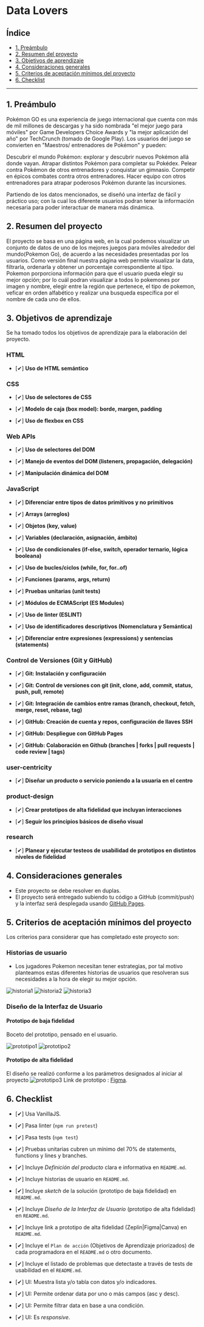# Data Lovers

## Índice

* [1. Preámbulo](#1-preámbulo)
* [2. Resumen del proyecto](#2-resumen-del-proyecto)
* [3. Objetivos de aprendizaje](#3-objetivos-de-aprendizaje)
* [4. Consideraciones generales](#4-consideraciones-generales)
* [5. Criterios de aceptación mínimos del proyecto](#5-criterios-de-aceptación-mínimos-del-proyecto)
* [6. Checklist](#6-checklist)

***

## 1. Preámbulo

Pokémon GO es una experiencia de juego internacional que cuenta con más de mil millones de descargas y ha sido nombrada "el mejor juego para móviles" por Game Developers Choice Awards y "la mejor aplicación del año" por TechCrunch (tomado de Google Play). Los usuarios del juego se convierten en "Maestros/ entrenadores de Pokémon" y pueden:

Descubrir el mundo Pokémon: explorar y descubrir nuevos Pokémon allá donde vayan.
Atrapar distintos Pokémon para completar su Pokédex.
Pelear contra Pokémon de otros entrenadores y conquistar un gimnasio.
Competir en épicos combates contra otros entrenadores.
Hacer equipo con otros entrenadores para atrapar poderosos Pokémon durante las incursiones.

Partiendo de los datos mencionados, se diseñó una interfaz de fácil y práctico uso; con la cual los diferente usuarios podran tener la información necesaria para poder interactuar de manera más dinámica.
## 2. Resumen del proyecto

El proyecto se basa en una página web, en la cual podemos visualizar un conjunto de datos de uno de los mejores juegos para móviles alrededor del mundo(Pokemon Go), de acuerdo a las necesidades presentadas por los usuarios.
Como versión final nuestra página web permite visualizar la data, filtrarla, ordenarla y obtener un porcentaje correspondiente al tipo.
Pokemon porporciona información para que el usuario pueda elegir su mejor opción; por lo cuál podran visualizar a todos lo pokemones por imagen y nombre, elegir entre la región que pertenece, el tipo de pokemon, veficar en orden alfabético y realizar una busqueda específica por el nombre de cada uno de ellos.
## 3. Objetivos de aprendizaje   

Se ha tomado todos los objetivos de aprendizaje para la elaboración del proyecto.

### HTML

- [✔] **Uso de HTML semántico**
### CSS

- [✔] **Uso de selectores de CSS**

- [✔] **Modelo de caja (box model): borde, margen, padding**

- [✔] **Uso de flexbox en CSS**
### Web APIs

- [✔] **Uso de selectores del DOM**

- [✔] **Manejo de eventos del DOM (listeners, propagación, delegación)**

- [✔] **Manipulación dinámica del DOM**
### JavaScript

- [✔] **Diferenciar entre tipos de datos primitivos y no primitivos**

- [✔] **Arrays (arreglos)**

- [✔] **Objetos (key, value)**

- [✔] **Variables (declaración, asignación, ámbito)**

- [✔] **Uso de condicionales (if-else, switch, operador ternario, lógica booleana)**

- [✔] **Uso de bucles/ciclos (while, for, for..of)**

- [✔] **Funciones (params, args, return)**

- [✔] **Pruebas unitarias (unit tests)**

- [✔] **Módulos de ECMAScript (ES Modules)**

- [✔] **Uso de linter (ESLINT)**

- [✔] **Uso de identificadores descriptivos (Nomenclatura y Semántica)**

- [✔] **Diferenciar entre expresiones (expressions) y sentencias (statements)**

### Control de Versiones (Git y GitHub)

- [✔] **Git: Instalación y configuración**

- [✔] **Git: Control de versiones con git (init, clone, add, commit, status, push, pull, remote)**

- [✔] **Git: Integración de cambios entre ramas (branch, checkout, fetch, merge, reset, rebase, tag)**

- [✔] **GitHub: Creación de cuenta y repos, configuración de llaves SSH**

- [✔] **GitHub: Despliegue con GitHub Pages**

- [✔] **GitHub: Colaboración en Github (branches | forks | pull requests | code review | tags)**

### user-centricity

- [✔] **Diseñar un producto o servicio poniendo a la usuaria en el centro**

### product-design

- [✔] **Crear prototipos de alta fidelidad que incluyan interacciones**

- [✔] **Seguir los principios básicos de diseño visual**

### research

- [✔] **Planear y ejecutar testeos de usabilidad de prototipos en distintos niveles de fidelidad**

## 4. Consideraciones generales

* Este proyecto se debe resolver en duplas.
* El proyecto será entregado subiendo tu código a GitHub (commit/push) y la
  interfaz será desplegada usando [GitHub Pages](https://pages.github.com/).

## 5. Criterios de aceptación mínimos del proyecto

Los criterios para considerar que has completado este proyecto son:
### Historias de usuario

* Los jugadores Pokemon necesitan tener estrategias, por tal motivo planteamos estas diferentes historias de usuarios que resolveran sus necesidades a la hora de elegir su mejor opción.

![historia1](historia1.png)
![historia2](historia2.png)
![historia3](historia3.png)

### Diseño de la Interfaz de Usuario

#### Prototipo de baja fidelidad

Boceto del prototipo, pensado en el usuario.

![prototipo1](prototipo1.png)
![prototipo2](prototipo2.png)
#### Prototipo de alta fidelidad

El diseño se realizó conforme a los parámetros designados al iniciar al proyecto 
![prototipo3](prototipo3.png)
Link de prototipo : [Figma](https://www.figma.com/proto/OhIvT8FRzP4oiqD8eu5m80/DATA-POKEMON?node-id=5%3A2&scaling=contain&page-id=0%3A1).
## 6. Checklist

* [✔] Usa VanillaJS.
* [✔] Pasa linter (`npm run pretest`)
* [✔] Pasa tests (`npm test`)
* [✔] Pruebas unitarias cubren un mínimo del 70% de statements, functions y
  lines y branches.
* [✔] Incluye _Definición del producto_ clara e informativa en `README.md`.
* [✔] Incluye historias de usuario en `README.md`.
* [✔] Incluye _sketch_ de la solución (prototipo de baja fidelidad) en
  `README.md`.
* [✔] Incluye _Diseño de la Interfaz de Usuario_ (prototipo de alta fidelidad)
  en `README.md`.

* [✔] Incluye link a prototipo de alta fidelidad (Zeplin|Figma|Canva) en `README.md`.
* [✔] Incluye el `Plan de acción` (Objetivos de Aprendizaje priorizados) de cada programadora en el `README.md` o otro documento.
* [✔] Incluye el listado de problemas que detectaste a través de tests de
  usabilidad en el `README.md`.
* [✔] UI: Muestra lista y/o tabla con datos y/o indicadores.
* [✔] UI: Permite ordenar data por uno o más campos (asc y desc).
* [✔] UI: Permite filtrar data en base a una condición.
* [✔] UI: Es _responsive_.
